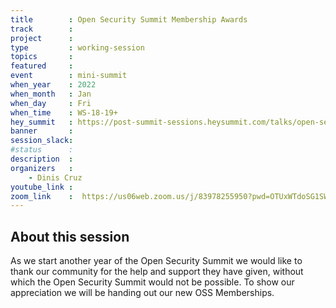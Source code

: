```yaml
---
title        : Open Security Summit Membership Awards
track        : 
project      : 
type         : working-session
topics       :
featured     :
event        : mini-summit
when_year    : 2022
when_month   : Jan
when_day     : Fri
when_time    : WS-18-19+
hey_summit   : https://post-summit-sessions.heysummit.com/talks/open-security-membership-awards/
banner       : 
session_slack:
#status      : 
description  :
organizers   :
    - Dinis Cruz        
youtube_link : 
zoom_link    :  https://us06web.zoom.us/j/83978255950?pwd=OTUxWTdoSG1SWWU0dWRTMEF2VmlIZz09
---
```


## About this session
As we start another year of the Open Security Summit we would like to thank our community for the help and support they have given, 
without which the Open Security Summit would not be possible. 
To show our appreciation we will be handing out our new OSS Memberships.

